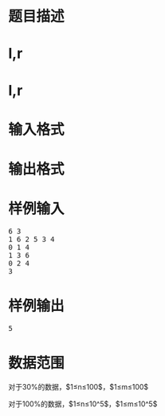 

# 题目描述



# l,r



# l,r



# 输入格式



# 输出格式



# 样例输入


<pre>6 3
1 6 2 5 3 4
0 1 4
1 3 6
0 2 4
3
</pre>

# 样例输出


<pre>5
</pre>

# 数据范围


<p>
对于30%的数据，$1≤n≤100$，$1≤m≤100$
</p>
<p>
对于100%的数据，$1≤n≤10^5$，$1≤m≤10^5$
</p>
<p>
<img src="/upload/image/20160424/20160424201225_94802.png" alt=""/> 
</p>
<p>
<img src="/upload/image/20160424/20160424201232_17799.png" alt=""/> 
</p>
<p>
<img src="/upload/image/20160424/20160424201240_36129.png" alt=""/> 
</p>
